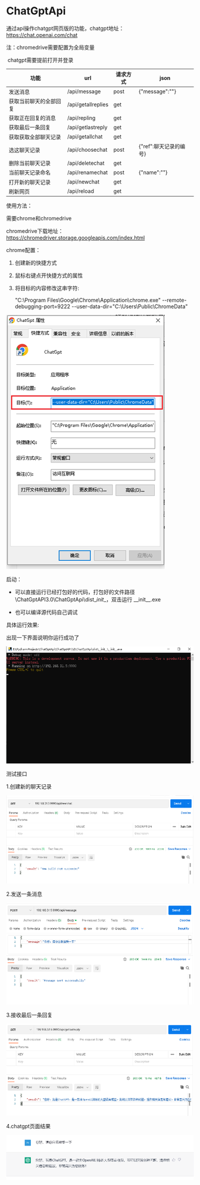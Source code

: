 # ChatGptApi
通过api操作chatgpt网页版的功能，chatgpt地址： https://chat.openai.com/chat

注：chromedrive需要配置为全局变量

​		chatgpt需要提前打开并登录

| 功能                   | url                | 请求方式 | json                   |
| ---------------------- | ------------------ | -------- | ---------------------- |
| 发送消息               | /api/message       | post     | {"message":""}         |
| 获取当前聊天的全部回复 | /api/getallreplies | get      |                        |
| 获取正在回复的消息     | /api/repling       | get      |                        |
| 获取最后一条回复       | /api/getlastreply  | get      |                        |
| 获取获取全部聊天记录   | /api/getallchat    | get      |                        |
| 选这聊天记录           | /api/choosechat    | post     | {"ref":聊天记录的编号} |
| 删除当前聊天记录       | /api/deletechat    | get      |                        |
| 当前聊天记录命名       | /api/renamechat    | post     | {"name":""}            |
| 打开新的聊天记录       | /api/newchat       | get      |                        |
| 刷新网页               | /api/reload        | get      |                        |

使用方法：

需要chrome和chromedrive

chromedrive下载地址： https://chromedriver.storage.googleapis.com/index.html

chrome配置：

1. 创建新的快捷方式

2. 鼠标右键点开快捷方式的属性

3. 将目标的内容修改这串字符:

   "C:\Program Files\Google\Chrome\Application\chrome.exe" --remote-debugging-port=9222 --user-data-dir="C:\Users\Public\ChromeData"

![](\image\chrome.png)

启动：

- 可以直接运行已经打包好的代码，打包好的文件路径\ChatGptAPI3.0\ChatGptApi\dist\__init__，双击运行 \_\_init\_\_.exe

- 也可以编译源代码自己调试



具体运行效果:

出现一下界面说明你运行成功了

![](\image\效果图1.png)

测试接口

1.创建新的聊天记录

![](\image\效果图2.png)

2.发送一条消息

![](\image\效果图4.png)

3.接收最后一条回复

![](\image\效果图5.png)

4.chatgpt页面结果

![](\image\效果图6.png)



